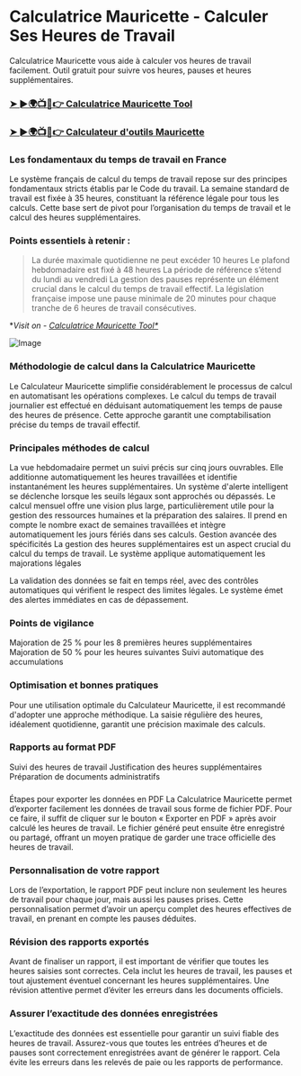# Calculatrice Mauricette - Calculer Ses Heures de Travail
Calculatrice Mauricette vous aide à calculer vos heures de travail facilement. Outil gratuit pour suivre vos heures, pauses et heures supplémentaires.

<h3><a href="https://calculatrice-mauricette.fr/">➤ ►🌍📺📱👉 Calculatrice Mauricette Tool</a></h3>
<h3><a href="https://calculatrice-mauricette.fr/">➤ ►🌍📺📱👉 Calculateur d'outils Mauricette</a></h3>

### Les fondamentaux du temps de travail en France
Le système français de calcul du temps de travail repose sur des principes fondamentaux stricts établis par le Code du travail. La semaine standard de travail est fixée à 35 heures, constituant la référence légale pour tous les calculs. Cette base sert de pivot pour l’organisation du temps de travail et le calcul des heures supplémentaires.

### Points essentiels à retenir :

> La durée maximale quotidienne ne peut excéder 10 heures
> Le plafond hebdomadaire est fixé à 48 heures
> La période de référence s’étend du lundi au vendredi
> La gestion des pauses représente un élément crucial dans le calcul du temps de travail effectif. La législation française impose une pause minimale de 20 minutes pour chaque tranche de 6 heures de travail consécutives.

**Visit on - [Calculatrice Mauricette Tool*](https://calculatrice-mauricette.fr/)*

![Image](https://github.com/user-attachments/assets/fa22b6c5-791d-4005-9827-0b1174366b56)

### Méthodologie de calcul dans la Calculatrice Mauricette
Le Calculateur Mauricette simplifie considérablement le processus de calcul en automatisant les opérations complexes. Le calcul du temps de travail journalier est effectué en déduisant automatiquement les temps de pause des heures de présence. Cette approche garantit une comptabilisation précise du temps de travail effectif.

### Principales méthodes de calcul
La vue hebdomadaire permet un suivi précis sur cinq jours ouvrables. Elle additionne automatiquement les heures travaillées et identifie instantanément les heures supplémentaires. Un système d'alerte intelligent se déclenche lorsque les seuils légaux sont approchés ou dépassés.
Le calcul mensuel offre une vision plus large, particulièrement utile pour la gestion des ressources humaines et la préparation des salaires. Il prend en compte le nombre exact de semaines travaillées et intègre automatiquement les jours fériés dans ses calculs.
Gestion avancée des spécificités
La gestion des heures supplémentaires est un aspect crucial du calcul du temps de travail. Le système applique automatiquement les majorations légales

La validation des données se fait en temps réel, avec des contrôles automatiques qui vérifient le respect des limites légales. Le système émet des alertes immédiates en cas de dépassement.

### Points de vigilance
Majoration de 25 % pour les 8 premières heures supplémentaires
Majoration de 50 % pour les heures suivantes
Suivi automatique des accumulations
### Optimisation et bonnes pratiques
Pour une utilisation optimale du Calculateur Mauricette, il est recommandé d'adopter une approche méthodique. La saisie régulière des heures, idéalement quotidienne, garantit une précision maximale des calculs.

### Rapports au format PDF
Suivi des heures de travail
Justification des heures supplémentaires
Préparation de documents administratifs

<h3><a Exporter les données de travail</a></h3>
Étapes pour exporter les données en PDF
La Calculatrice Mauricette permet d’exporter facilement les données de travail sous forme de fichier PDF. Pour ce faire, il suffit de cliquer sur le bouton « Exporter en PDF » après avoir calculé les heures de travail. Le fichier généré peut ensuite être enregistré ou partagé, offrant un moyen pratique de garder une trace officielle des heures de travail.

### Personnalisation de votre rapport
Lors de l’exportation, le rapport PDF peut inclure non seulement les heures de travail pour chaque jour, mais aussi les pauses prises. Cette personnalisation permet d’avoir un aperçu complet des heures effectives de travail, en prenant en compte les pauses déduites.

### Révision des rapports exportés
Avant de finaliser un rapport, il est important de vérifier que toutes les heures saisies sont correctes. Cela inclut les heures de travail, les pauses et tout ajustement éventuel concernant les heures supplémentaires. Une révision attentive permet d’éviter les erreurs dans les documents officiels.

### Assurer l’exactitude des données enregistrées
L’exactitude des données est essentielle pour garantir un suivi fiable des heures de travail. Assurez-vous que toutes les entrées d’heures et de pauses sont correctement enregistrées avant de générer le rapport. Cela évite les erreurs dans les relevés de paie ou les rapports de performance.
